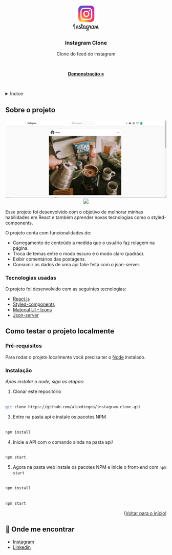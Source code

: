 <div id="top"></div>

<br />

<div align="center">

<a href="https://github.com/alexdiegoo/instagram-clone">

<img src=".github/instagram-logo.png" alt="Logo" width="80" height="80">

</a>

<h3 align="center">Instagram Clone</h3>

<p align="center">

Clone do feed do instagram

<br />

<a href="https://61969f40a7e44272000207eb--fervent-gates-fb342b.netlify.app/"><strong>Demonstração »</strong></a>

<br />

</p>

</div>

<details>

<summary>Índice</summary>

<ol>

<li>

<a href="#about-the-project">Sobre o projeto</a>

<ul>

<li><a href="#built-with">Tecnologias usadas</a></li>

</ul>

</li>

<li>

<a href="#getting-started">Como testar o projeto localmente</a>

<ul>

<li><a href="#prerequisites">Pré-requisitos</a></li>

<li><a href="#installation">Instalação</a></li>

</ul>

</li>
</ol>

</details>

##  Sobre o projeto

<p align="center">
<img src=".github/print.PNG">
<br />
<img src=".github/demo.gif">
</p>

Esse projeto foi desenvolvido com o objetivo de melhorar minhas habilidades em React e também aprender novas tecnologias como o styled-components.

O projeto conta com funcionalidades de: 
* Carregamento de conteúdo a medida que o usuário faz rolagem na página.
* Troca de temas entre o modo escuro e o modo claro (padrão).
* Exibir comentários das postagens.
* Consumir os dados de uma api fake feita com o json-server.

###  Tecnologias usadas

O projeto foi desenvolvido com as seguintes tecnologias:

* [React.js](https://reactjs.org/)
* [Styled-components](https://styled-components.com/)
* [Material UI - Icons](https://v4.mui.com/pt/components/icons/)
* [Json-server](https://www.npmjs.com/package/json-server)

##  Como testar o projeto localmente

###  Pré-requisitos

Para rodar o projeto localmente você precisa ter o [Node](https://nodejs.org/en/) instalado.

###  Instalação

_Após instalar o node, siga as etapas:_

1. Clonar este repositório

```sh

git clone https://github.com/alexdiegoo/instagram-clone.git

```

3. Entre na pasta api e instale os pacotes NPM

```sh

npm install

```

4. Inicie a API com o comando ainda na pasta api/

```sh

npm start

```

5. Agora na pasta web instale os pacotes NPM e inicie o front-end com `npm start`
```sh

npm install

```
```sh

npm start

```

<p align="right">(<a href="#top">Voltar para o início</a>)</p>

## 🔎 Onde me encontrar

* [Instagram](https://www.instagram.com/alex.diego10/)
* [Linkedin](https://www.linkedin.com/in/alex-diego/)

